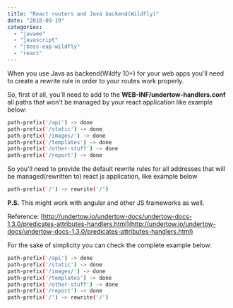 ```yaml
---
title: "React routers and Java backend(Wildfly)"
date: "2018-09-19"
categories: 
  - "javaee"
  - "javascript"
  - "jboss-eap-wildfly"
  - "react"
---
```


When you use Java as backend(Wildfy 10+) for your web apps you'll need to create a rewrite rule in order to your routes work properly.

So, first of all, you'll need to add to the **WEB-INF/undertow-handlers.conf** all paths that won't be managed by your react application like example below:

```bash
path-prefix('/api') -> done
path-prefix('/static') -> done
path-prefix('/images/') -> done
path-prefix('/templates') -> done
path-prefix('/other-stuff') -> done
path-prefix('/report') -> done
```

So you'll need to provide the default rewrite rules for all addresses that will be managed(rewritten to) react js application, like example below

```bash
path-prefix('/') -> rewrite('/')
```

**P.S.** This might work with angular and other JS frameworks as well.

Reference: [http://undertow.io/undertow-docs/undertow-docs-1.3.0/predicates-attributes-handlers.html](http://undertow.io/undertow-docs/undertow-docs-1.3.0/predicates-attributes-handlers.html)

For the sake of simplicity you can check the complete example below:

```bash
path-prefix('/api') -> done
path-prefix('/static') -> done
path-prefix('/images/') -> done
path-prefix('/templates') -> done
path-prefix('/other-stuff') -> done
path-prefix('/report') -> done
path-prefix('/') -> rewrite('/')
```

